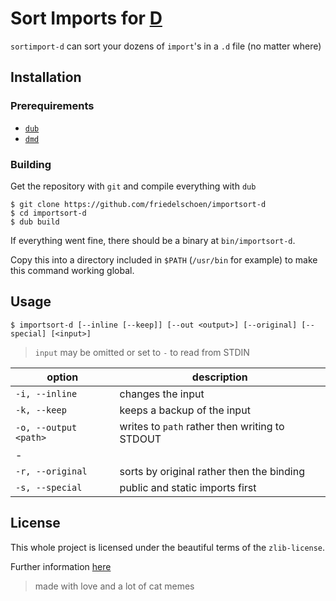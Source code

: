 # Sort Imports for [D](https://dlang.org/)

`sortimport-d` can sort your dozens of `import`'s in a `.d` file (no matter where)

## Installation

### Prerequirements

- [`dub`](https://dub.pm/)
- [`dmd`](https://dlang.org/)

### Building

Get the repository with `git` and compile everything with `dub`
```
$ git clone https://github.com/friedelschoen/importsort-d
$ cd importsort-d
$ dub build
```

If everything went fine, there should be a binary at `bin/importsort-d`.

Copy this into a directory included in `$PATH` (`/usr/bin` for example) to make this command working global.

## Usage

```
$ importsort-d [--inline [--keep]] [--out <output>] [--original] [--special] [<input>]
```

> `input` may be omitted or set to `-` to read from STDIN

| option                | description                                    |
| --------------------- | ---------------------------------------------- |
| `-i, --inline`        | changes the input                              |
| `-k, --keep`          | keeps a backup of the input                    |
| `-o, --output <path>` | writes to `path` rather then writing to STDOUT |
| -                     |                                               |
| `-r, --original`      | sorts by original rather then the binding      |
| `-s, --special`       | public and static imports first                |


## License

This whole project is licensed under the beautiful terms of the `zlib-license`.

Further information [here](LICENSE)

> made with love and a lot of cat memes